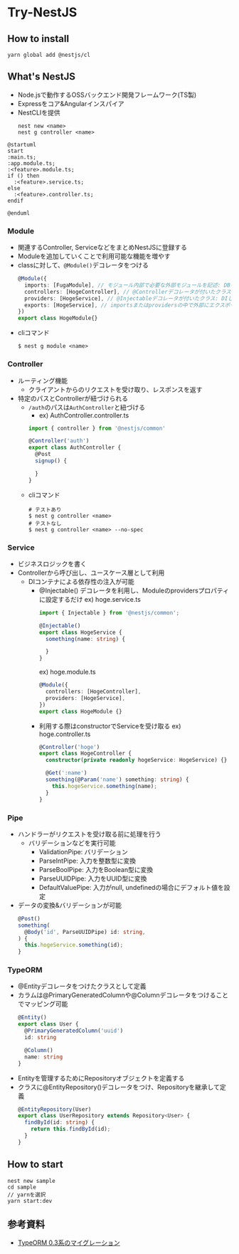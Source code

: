 # Try-NestJS

## How to install

```
yarn global add @nestjs/cl
```

## What's NestJS
- Node.jsで動作するOSSバックエンド開発フレームワーク(TS製)
- Expressをコア&Angularインスパイア
- NestCLIを提供
  ```
  nest new <name>
  nest g controller <name>
  ```

```plantuml
@startuml
start
:main.ts;
:app.module.ts;
:<feature>.module.ts;
if () then
  :<feature>.service.ts;
else
  :<feature>.controller.ts;
endif

@enduml
```

### Module

* 関連するController, ServiceなどをまとめNestJSに登録する
* Moduleを追加していくことで利用可能な機能を増やす
* classに対して、`@Module()`デコレータをつける
  ```typescript
  @Module({
    imports: [FugaModule], // モジュール内部で必要な外部モジュールを記述: DBを扱うためのモジュールなど
    controllers: [HogeController], // @Controllerデコレータが付いたクラス: コントローラを用意する
    providers: [HogeService], // @Injectableデコレータが付いたクラス: DIしたいクラスを定義, ServiceなどがをDI
    exports: [HogeService], // importsまたはprovidersの中で外部にエクスポートしたいもの: 複数のモジュールで横断的に利用したいもの
  })
  export class HogeModule{}
  ```
* cliコマンド
  ```
  $ nest g module <name>
  ```

### Controller
* ルーティング機能
  * クライアントからのリクエストを受け取り、レスポンスを返す
* 特定のパスとControllerが紐づけられる
  * `/auth`のパスは`AuthController`と紐づける
    * ex) AuthController.controller.ts
    ```typescript
    import { controller } from '@nestjs/common'

    @Controller('auth')
    export class AuthController {
      @Post
      signup() {

      }
    }
    ```
  * cliコマンド
    ```shell
    # テストあり
    $ nest g controller <name>
    # テストなし
    $ nest g controller <name> --no-spec
    ```

### Service
* ビジネスロジックを書く
* Controllerから呼び出し、ユースケース層として利用
  * DIコンテナによる依存性の注入が可能
    * @Injectable() デコレータを利用し、Moduleのprovidersプロパティに設定するだけ
      ex) hoge.service.ts
      ```typescript
      import { Injectable } from '@nestjs/common';

      @Injectable()
      export class HogeService {
        something(name: string) {

        } 
      }
      ```
      ex) hoge.module.ts
      ```typescript
      @Module({
        controllers: [HogeController],
        providers: [HogeService],
      })
      export class HogeModule {}
      ```
    * 利用する際はconstructorでServiceを受け取る
      ex) hoge.controller.ts
      ```typescript
      @Controller('hoge')
      export class HogeController {
        constructor(private readonly hogeService: HogeService) {}

        @Get(':name')
        something(@Param('name') something: string) {
          this.hogeService.something(name);
        }
      }
      ```

### Pipe
* ハンドラーがリクエストを受け取る前に処理を行う
  * バリデーションなどを実行可能
    * ValidationPipe: バリデーション
    * ParseIntPipe: 入力を整数型に変換
    * ParseBoolPipe: 入力をBoolean型に変換
    * ParseUUIDPipe: 入力をUUID型に変換
    * DefaultValuePipe: 入力がnull, undefinedの場合にデフォルト値を設定
* データの変換&バリデーションが可能
  ```typescript
  @Post()
  something(
    @Body('id', ParseUUIDPipe) id: string,
  ) {
    this.hogeService.something(id);
  }
  ```

### TypeORM
* @Entityデコレータをつけたクラスとして定義
* カラムは@PrimaryGeneratedColumnや@Columnデコレータをつけることでマッピング可能
  ```typescript
  @Entity()
  export class User {
    @PrimaryGeneratedColumn('uuid')
    id: string

    @Column()
    name: string
  }
  ```
* Entityを管理するためにRepositoryオブジェクトを定義する
* クラスに@EntityRepository()デコレータをつけ、Repositoryを継承して定義
  ```typescript
  @EntityRepository(User)
  export class UserRepository extends Repository<User> {
    findById(id: string) {
      return this.findById(id);
    }
  }
  ```

## How to start 

```shell
nest new sample
cd sample
// yarnを選択
yarn start:dev
```

## 参考資料

* [TypeORM 0.3系のマイグレーション](https://qiita.com/Aurum64/items/f5962bd2a643447dbef9)